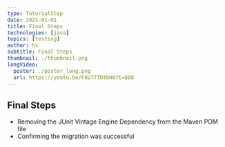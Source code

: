 ```yaml
---
type: TutorialStep
date: 2021-01-01
title: Final Steps
technologies: [java]
topics: [testing]
author: hs
subtitle: Final Steps
thumbnail: ./thumbnail.png
longVideo:
  poster: ./poster_long.png
  url: https://youtu.be/F8UTTTDtbH0?t=808
---
```


## Final Steps
- Removing the JUnit Vintage Engine Dependency from the Maven POM file
- Confirming the migration was successful